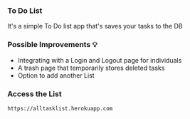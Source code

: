### To Do List

It's a simple To Do list app that's saves your tasks to the DB

### Possible Improvements 💡

- Integrating with a Login and Logout page for individuals
- A trash page that temporarily stores deleted tasks
- Option to add another List

### Access the List

```
https://alltasklist.herokuapp.com
```
